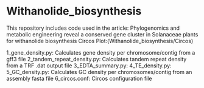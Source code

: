 # Withanolide_biosynthesis
This repository includes code used in the article: 
Phylogenomics and metabolic engineering reveal a conserved gene cluster in Solanaceae plants for withanolide biosynthesis
Circos Plot:(Withanolide_biosynthesis/Circos)

1_gene_density.py: Calculates gene density per chromosome/contig from a gff3 file
2_tandem_repeat_density.py: Calculates tandem repeat density from a TRF .dat output file
3_EDTA_summary.py: 
4_TE_density.py:
5_GC_density.py: Calculates GC density per chromosomes/contig from an assembly fasta file
6_circos.conf: Circos configuration file 
